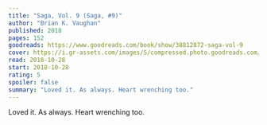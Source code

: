 ```yaml
---
title: "Saga, Vol. 9 (Saga, #9)"
author: "Brian K. Vaughan"
published: 2018
pages: 152
goodreads: https://www.goodreads.com/book/show/38812872-saga-vol-9
cover: https://i.gr-assets.com/images/S/compressed.photo.goodreads.com/books/1523009508l/38812872._SX98_.jpg
read: 2018-10-28
start: 2018-10-28
rating: 5
spoiler: false
summary: "Loved it. As always. Heart wrenching too."
---
```


Loved it. As always. Heart wrenching too.